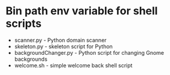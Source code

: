 # Bin path env variable for shell scripts

* scanner.py - Python domain scanner
* skeleton.py - skeleton script for Python 
* backgroundChanger.py - Python script for changing Gnome backgrounds
* welcome.sh - simple welcome back shell script



